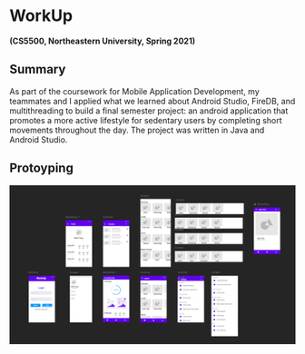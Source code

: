 # WorkUp

**(CS5500, Northeastern University, Spring 2021)**

## Summary
As part of the coursework for Mobile Application Development, my teammates and I applied what we learned about Android Studio, FireDB, and multithreading to build a final semester project: an android application that promotes a more active lifestyle for sedentary users by completing short movements throughout the day. The project was written in Java and Android Studio.

## Protoyping
<img src="./images/workup_Prototype.png" alt="main" />